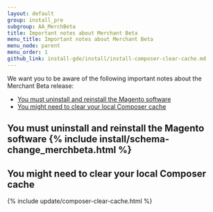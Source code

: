 ```yaml
---
layout: default 
group: install_pre 
subgroup: AA_MerchBeta
title: Important notes about Merchant Beta 
menu_title: Important notes about Merchant Beta 
menu_node: parent
menu_order: 1
github_link: install-gde/install/install-composer-clear-cache.md
---
```


We want you to be aware of the following important notes about the Merchant Beta release:

*	<a href="#merchbeta-inst">You must uninstall and reinstall the Magento software</a>
*	<a href="#merchbeta-cache">You might need to clear your local Composer cache</a>


<h2 id="merchbeta-inst">You must uninstall and reinstall the Magento software</a>
{% include install/schema-change_merchbeta.html %}

<h2 id="merchbeta-cache">You might need to clear your local Composer cache</h2>
{% include update/composer-clear-cache.html %}
